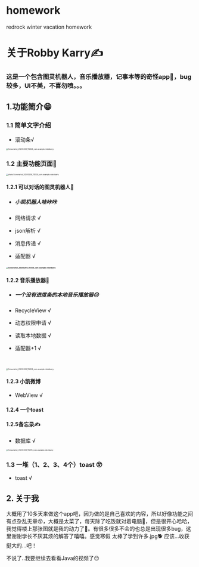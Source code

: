 # homework
redrock winter vacation homework



# 关于Robby Karry✍

### 这是一个包含图灵机器人，音乐播放器，记事本等的奇怪app🤭，bug较多，UI不美，不喜勿喷。。。



## 1.功能简介😁

### 1.1  简单文字介绍

* 滚动条√

  

<img src="C:\Users\86153\Desktop\Screenshot_20200208_115828_com.example.robotkarry.jpg" alt="Screenshot_20200208_115828_com.example.robotkarry" style="zoom:33%;" />

### 1.2 主要功能页面🤫



<img src="C:\Users\86153\Desktop\Screenshot_20200208_115539_com.example.robotkarry.jpg" alt="photo/Screenshot_20200208_115539_com.example.robotkarry" style="zoom:33%;" />

#### 1.2.1  可以对话的图灵机器人🤔

* ##### 小凯机器人哇咔咔

* 网络请求 √

* json解析 √

* 消息传递 √

* 适配器 √

#### <img src="C:\Users\86153\Desktop\Screenshot_20200208_115556_com.example.robotkarry.jpg" alt="Screenshot_20200208_115556_com.example.robotkarry" style="zoom:33%;" />



#### 1.2.2 音乐播放器🎵

* ##### 一个没有进度条的本地音乐播放器😔

* RecycleView √

* 动态权限申请 √

* 读取本地数据 √

* 适配器+1 √

​    

<img src="C:\Users\86153\Desktop\Screenshot_20200208_115658_com.example.robotkarry.jpg" alt="Screenshot_20200208_115658_com.example.robotkarry" style="zoom:33%;" />



#### 1.2.3 小凯微博

* WebView √



#### 1.2.4 一个toast

#### 1.2.5备忘录✍

* 数据库 √

  

<img src="C:\Users\86153\Desktop\Screenshot_20200208_115815_com.example.robotkarry.jpg" alt="Screenshot_20200208_115815_com.example.robotkarry" style="zoom:33%;" />





### 1.3 一堆（1、2、3、4个）toast 😵

* toast √





## 2. 关于我

​        大概用了10多天来做这个app吧，因为做的是自己喜欢的内容，所以好像功能之间有点杂乱无章😵，大概是太菜了，每天除了吃饭就对着电脑🤭，但是很开心哈哈，我觉得楼上那张图就是我的动力了💪。有很多很多不会的也总是出现很多bug，这里谢谢学长不厌其烦的解答了嘻嘻。感觉寒假 太棒了学到许多.jpg🐕 应该...收获挺大的...吧！

不说了..我要继续去看看Java的视频了😔

